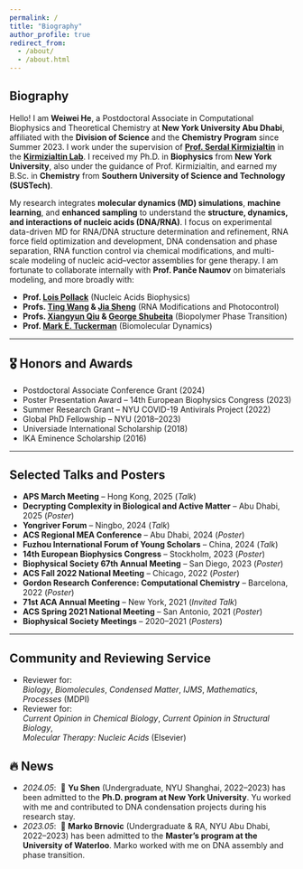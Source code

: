 ```yaml
---
permalink: /
title: "Biography"
author_profile: true
redirect_from: 
  - /about/
  - /about.html
---
```


## Biography

Hello! I am **Weiwei He**, a Postdoctoral Associate in Computational Biophysics and Theoretical Chemistry at **New York University Abu Dhabi**, affiliated with the **Division of Science** and the **Chemistry Program** since Summer 2023. I work under the supervision of [**Prof. Serdal Kirmizialtin**](https://nyuad.nyu.edu/en/academics/divisions/science/faculty/serdal-kirmizialtin.html) in the [**Kirmizialtin Lab**](https://www.kirmizialtinlab.org/). I received my Ph.D. in **Biophysics** from **New York University**, also under the guidance of Prof. Kirmizialtin, and earned my B.Sc. in **Chemistry** from **Southern University of Science and Technology (SUSTech)**.

My research integrates **molecular dynamics (MD) simulations**, **machine learning**, and **enhanced sampling** to understand the **structure, dynamics, and interactions of nucleic acids (DNA/RNA)**. I focus on experimental data-driven MD for RNA/DNA structure determination and refinement, RNA force field optimization and development, DNA condensation and phase separation, RNA function control via chemical modifications, and multi-scale modeling of nucleic acid–vector assemblies for gene therapy. I am fortunate to collaborate internally with **Prof. Panče Naumov** on bimaterials modeling, and more broadly with:

- **Prof. [Lois Pollack](https://pollack.research.engineering.cornell.edu/)** (Nucleic Acids Biophysics)
- **Profs. [Ting Wang](https://www.albany.edu/chemistry/wang-group) & [Jia Sheng](https://www.albany.edu/rna/sheng-lab)** (RNA Modifications and Photocontrol)
- **Profs. [Xiangyun Qiu](https://qiuresearch.github.io/) & [George Shubeita](https://nyuad.nyu.edu/en/academics/divisions/science/faculty/george-shubeita.html)** (Biopolymer Phase Transition)
- **Prof. [Mark E. Tuckerman](https://wp.nyu.edu/tuckerman_group/)** (Biomolecular Dynamics)


---

## 🎖 Honors and Awards

- Postdoctoral Associate Conference Grant (2024)  
- Poster Presentation Award – 14th European Biophysics Congress (2023)  
- Summer Research Grant – NYU COVID-19 Antivirals Project (2022)  
- Global PhD Fellowship – NYU (2018–2023)  
- Universiade International Scholarship (2018)  
- IKA Eminence Scholarship (2016)

---

## Selected Talks and Posters

- **APS March Meeting** – Hong Kong, 2025 (*Talk*)  
- **Decrypting Complexity in Biological and Active Matter** – Abu Dhabi, 2025 (*Poster*)  
- **Yongriver Forum** – Ningbo, 2024 (*Talk*)  
- **ACS Regional MEA Conference** – Abu Dhabi, 2024 (*Poster*)  
- **Fuzhou International Forum of Young Scholars** – China, 2024 (*Talk*)  
- **14th European Biophysics Congress** – Stockholm, 2023 (*Poster*)  
- **Biophysical Society 67th Annual Meeting** – San Diego, 2023 (*Poster*)  
- **ACS Fall 2022 National Meeting** – Chicago, 2022 (*Poster*)  
- **Gordon Research Conference: Computational Chemistry** – Barcelona, 2022 (*Poster*)  
- **71st ACA Annual Meeting** – New York, 2021 (*Invited Talk*)  
- **ACS Spring 2021 National Meeting** – San Antonio, 2021 (*Poster*)  
- **Biophysical Society Meetings** – 2020–2021 (*Posters*)

---

## Community and Reviewing Service

- Reviewer for:  
  *Biology*, *Biomolecules*, *Condensed Matter*, *IJMS*, *Mathematics*, *Processes* (MDPI)
- Reviewer for:  
  *Current Opinion in Chemical Biology*, *Current Opinion in Structural Biology*,  
  *Molecular Therapy: Nucleic Acids* (Elsevier)

## 🔥 News

- *2024.05*: &nbsp;🎉 **Yu Shen** (Undergraduate, NYU Shanghai, 2022–2023) has been admitted to the **Ph.D. program at New York University**. Yu worked with me and contributed to DNA condensation projects during his research stay.  
- *2023.05*: &nbsp;🎉 **Marko Brnovic** (Undergraduate \& RA, NYU Abu Dhabi, 2022–2023) has been admitted to the **Master’s program at the University of Waterloo**. Marko worked with me on DNA assembly and phase transition.

